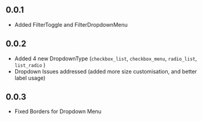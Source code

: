 ## 0.0.1

* Added FilterToggle and FilterDropdownMenu

## 0.0.2

* Added 4 new DropdownType (`checkbox_list`, `checkbox_menu`, `radio_list`, `list_radio` )
* Dropdown Issues addressed (added more size customisation, and better label usage)

## 0.0.3

* Fixed Borders for Dropdown Menu